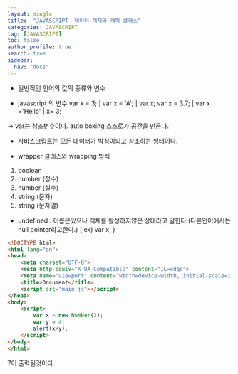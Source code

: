 ```yaml
---
layout: single
title:  "JAVASCRIPT- 데이터 객체와 래퍼 클래스"
categories: JAVASCRIPT
tag: [JAVASCRIPT]
toc: false
author_profile: true
search: true
sidebar:
  nav: "docs"
---
```


- 일반적인 언어의 값의 종류와 변수

- javascript 의 변수
var x = 3;   | var x = 'A';       | var x;
var x = 3.7; | var x ='Hello'     |  x= 3;

-> var는 참조변수이다. auto boxing 스스로가 공간을 만든다.

- 자바스크립트는 모든 데이터가 박싱이되고 참조하는 형태이다.

- wrapper 클래스와 wrapping 방식

1. boolean
2. number (정수)
3. number (실수)
4. string (문자)
5. string (문자열)

- undefined : 이름은있으나 객체를 활성하지않은 상태라고 말한다 (다른언어에서는 null pointer라고한다.)  ( ex) var x; )



```html
<!DOCTYPE html>
<html lang="en">
<head>
    <meta charset="UTF-8">
    <meta http-equiv="X-UA-Compatible" content="IE=edge">
    <meta name="viewport" content="width=device-width, initial-scale=1.0">
    <title>Document</title> 
    <script src="main.js"></script>
</head>
<body>
    <script>
        var x = new Number(3);
        var y = 4;
        alert(x+y);
    </script>
</body>
</html>
```

7이 출력될것이다.

